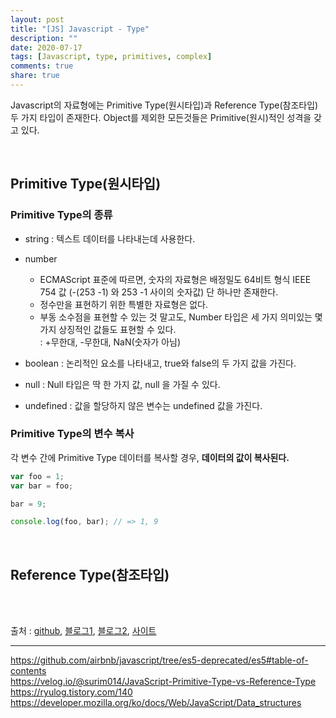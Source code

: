 ```yaml
---
layout: post
title: "[JS] Javascript - Type"
description: ""
date: 2020-07-17
tags: [Javascript, type, primitives, complex]
comments: true
share: true
---
```


Javascript의 자료형에는 Primitive Type(원시타입)과 Reference Type(참조타입) 두 가지 타입이 존재한다.
Object를 제외한 모든것들은 Primitive(원시)적인 성격을 갖고 있다.

<br>

## Primitive Type(원시타입)
### Primitive Type의 종류
* string : 텍스트 데이터를 나타내는데 사용한다.
* number
    * ECMAScript 표준에 따르면, 숫자의 자료형은 배정밀도 64비트 형식 IEEE 754 값 (-(253 -1) 와 253 -1 사이의 숫자값) 단 하나만 존재한다.
    * 정수만을 표현하기 위한 특별한 자료형은 없다.
    * 부동 소수점을 표현할 수 있는 것 말고도, Number 타입은 세 가지 의미있는 몇가지 상징적인 값들도 표현할 수 있다. <br>
    : +무한대, -무한대, NaN(숫자가 아님)
    
* boolean : 논리적인 요소를 나타내고, true와 false의 두 가지 값을 가진다.
* null : Null 타입은 딱 한 가지 값, null 을 가질 수 있다.
* undefined : 값을 할당하지 않은 변수는 undefined 값을 가진다.


### Primitive Type의 변수 복사
각 변수 간에 Primitive Type 데이터를 복사할 경우, <strong>데이터의 값이 복사된다.</strong>

```javascript
var foo = 1;
var bar = foo;

bar = 9;

console.log(foo, bar); // => 1, 9
```
<br>

## Reference Type(참조타입)

    

<br>


<br>

<p class="reference-txt">출처 : 
    <a href="https://github.com/airbnb/javascript/tree/es5-deprecated/es5#table-of-contents" target="_blankd">github</a>,
    <a href="https://velog.io/@surim014/JavaScript-Primitive-Type-vs-Reference-Type" target="_blankd">블로그1</a>,
    <a href="https://ryulog.tistory.com/140" target="_blankd">블로그2</a>,
    <a href="https://developer.mozilla.org/ko/docs/Web/JavaScript/Data_structures" target="_blankd">사이트</a>
</p>

--- 
https://github.com/airbnb/javascript/tree/es5-deprecated/es5#table-of-contents <br>
https://velog.io/@surim014/JavaScript-Primitive-Type-vs-Reference-Type <br>
https://ryulog.tistory.com/140<br>
https://developer.mozilla.org/ko/docs/Web/JavaScript/Data_structures